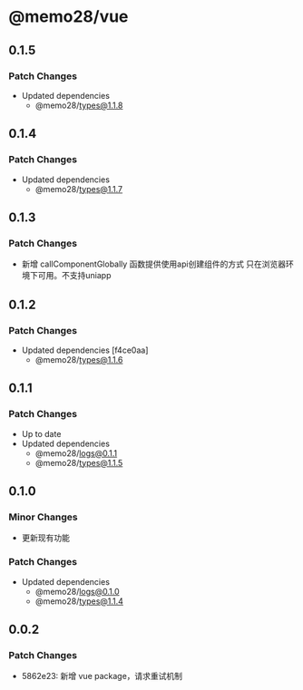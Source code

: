 # @memo28/vue

## 0.1.5

### Patch Changes

- Updated dependencies
  - @memo28/types@1.1.8

## 0.1.4

### Patch Changes

- Updated dependencies
  - @memo28/types@1.1.7

## 0.1.3

### Patch Changes

- 新增 callComponentGlobally 函数提供使用api创建组件的方式 只在浏览器环境下可用。不支持uniapp

## 0.1.2

### Patch Changes

- Updated dependencies [f4ce0aa]
  - @memo28/types@1.1.6

## 0.1.1

### Patch Changes

- Up to date
- Updated dependencies
  - @memo28/logs@0.1.1
  - @memo28/types@1.1.5

## 0.1.0

### Minor Changes

- 更新现有功能

### Patch Changes

- Updated dependencies
  - @memo28/logs@0.1.0
  - @memo28/types@1.1.4

## 0.0.2

### Patch Changes

- 5862e23: 新增 vue package，请求重试机制
